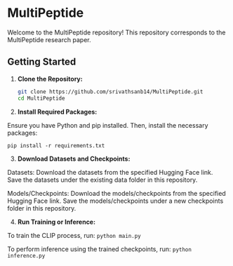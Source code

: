 # MultiPeptide

Welcome to the MultiPeptide repository! This repository corresponds to the MultiPeptide research paper.

## Getting Started

1. **Clone the Repository:**

   ```bash
   git clone https://github.com/srivathsanb14/MultiPeptide.git
   cd MultiPeptide

2. **Install Required Packages:**

Ensure you have Python and pip installed. Then, install the necessary packages:

  `pip install -r requirements.txt`

3. **Download Datasets and Checkpoints:** <Link>

Datasets: Download the datasets from the specified Hugging Face link.
Save the datasets under the existing data folder in this repository.

Models/Checkpoints: Download the models/checkpoints from the specified Hugging Face link.
Save the models/checkpoints under a new checkpoints folder in this repository.

4. **Run Training or Inference:**

To train the CLIP process, run:
  `python main.py`

To perform inference using the trained checkpoints, run:
  `python inference.py`
 

